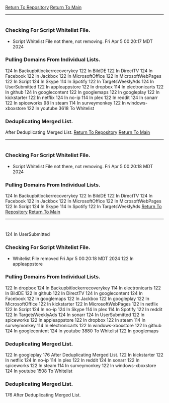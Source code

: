 [Return To Repository](https://github.com/DigitalWarrior/piholeparser/)
[Return To Main](https://github.com/DigitalWarrior/piholeparser/blob/master/RecentRunLogs/Mainlog.md)
____________________________________
# 
### Checking For Script Whitelist File.
* Script Whitelist File not there, not removing. Fri Apr  5 00:20:17 MDT 2024
### Pulling Domains From Individual Lists.
124 In Backupbitlockerrecoverykey
122 In BildDE
122 In DirectTV
124 In Facebook
122 In Jackbox
122 In MicrosoftOffice
122 In MicrosoftWebPages
122 In Script
124 In Skype
114 In Spotify
122 In TargetsWeeklyAds
124 In UserSubmitted
122 In appleappstore
122 In dropbox
114 In electronicarts
122 In github
124 In googlecontent
122 In googlemaps
122 In googleplay
122 In kickstarter
122 In netflix
124 In no-ip
114 In plex
122 In reddit
124 In sonarr
122 In spiceworks
98 In steam
114 In surveymonkey
122 In windows-xboxstore
122 In youtube
3618 To Whitelist
### Deduplicating Merged List.
 After Deduplicating Merged List.
[Return To Repository](https://github.com/DigitalWarrior/piholeparser/)
[Return To Main](https://github.com/DigitalWarrior/piholeparser/blob/master/RecentRunLogs/Mainlog.md)
____________________________________
# 
### Checking For Script Whitelist File.
* Script Whitelist File not there, not removing. Fri Apr  5 00:20:18 MDT 2024
### Pulling Domains From Individual Lists.
124 In Backupbitlockerrecoverykey
122 In BildDE
122 In DirectTV
124 In Facebook
122 In Jackbox
122 In MicrosoftOffice
122 In MicrosoftWebPages
122 In Script
124 In Skype
114 In Spotify
122 In TargetsWeeklyAds
[Return To Repository](https://github.com/DigitalWarrior/piholeparser/)
[Return To Main](https://github.com/DigitalWarrior/piholeparser/blob/master/RecentRunLogs/Mainlog.md)
____________________________________
# 
124 In UserSubmitted
### Checking For Script Whitelist File.
* Whitelist File removed Fri Apr  5 00:20:18 MDT 2024
122 In appleappstore
### Pulling Domains From Individual Lists.
122 In dropbox
124 In Backupbitlockerrecoverykey
114 In electronicarts
122 In BildDE
122 In github
122 In DirectTV
124 In googlecontent
124 In Facebook
122 In googlemaps
122 In Jackbox
122 In googleplay
122 In MicrosoftOffice
122 In kickstarter
122 In MicrosoftWebPages
122 In netflix
122 In Script
124 In no-ip
124 In Skype
114 In plex
114 In Spotify
122 In reddit
122 In TargetsWeeklyAds
124 In sonarr
124 In UserSubmitted
122 In spiceworks
122 In appleappstore
122 In dropbox
122 In steam
114 In surveymonkey
114 In electronicarts
122 In windows-xboxstore
122 In github
124 In googlecontent
124 In youtube
3880 To Whitelist
122 In googlemaps
### Deduplicating Merged List.
122 In googleplay
176 After Deduplicating Merged List.
122 In kickstarter
122 In netflix
124 In no-ip
114 In plex
122 In reddit
124 In sonarr
122 In spiceworks
122 In steam
114 In surveymonkey
122 In windows-xboxstore
124 In youtube
1508 To Whitelist
### Deduplicating Merged List.
176 After Deduplicating Merged List.
